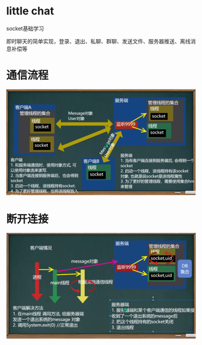# little chat

socket基础学习

即时聊天的简单实现，登录、退出、私聊、群聊、发送文件、服务器推送、离线消息补偿等

# 通信流程
![./littlechat/screenshot-20220910-224839.png](./littlechat/screenshot-20220910-224839.png)

# 断开连接

![./littlechat/screenshot-20220911-123554.png](./littlechat/screenshot-20220911-123554.png)
